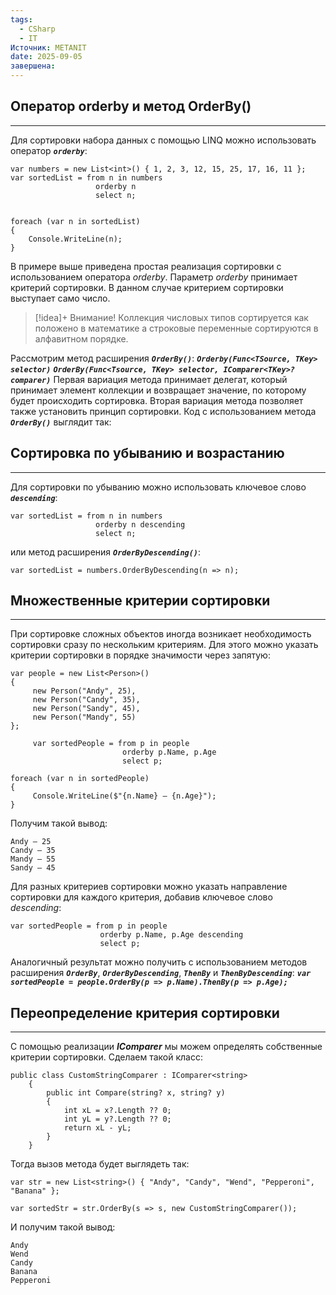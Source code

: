 ```yaml
---
tags:
  - CSharp
  - IT
Источник: METANIT
date: 2025-09-05
завершена:
---
```

## Оператор orderby и метод OrderBy()
---
Для сортировки набора данных с помощью LINQ можно использовать оператор ***`orderby`***:
```
var numbers = new List<int>() { 1, 2, 3, 12, 15, 25, 17, 16, 11 };
var sortedList = from n in numbers
                   orderby n
                   select n;

  
foreach (var n in sortedList) 
{
	Console.WriteLine(n);
}
```
В примере выше приведена простая реализация сортировки с использованием оператора *orderby*. Параметр *orderby* принимает критерий сортировки. В данном случае критерием сортировки выступает само число.

>[!idea]+ Внимание!
>Коллекция числовых типов сортируется как положено в математике а строковые переменные сортируются в алфавитном порядке.

Рассмотрим метод расширения ***`OrderBy()`***:
***`Orderby(Func<TSource, TKey> selector)`***
***`OrderBy(Func<Tsource, TKey> selector, IComparer<TKey>? comparer)`***
Первая вариация метода принимает делегат, который принимает элемент коллекции и возвращает значение, по которому будет происходить сортировка.
Вторая вариация метода позволяет также установить принцип сортировки.
Код с использованием метода ***`OrderBy()`*** выглядит так:
## Сортировка по убыванию и возрастанию
---
Для сортировки по убыванию можно использовать ключевое слово ***`descending`***:
```
var sortedList = from n in numbers
                   orderby n descending
                   select n;
```
или метод расширения ***`OrderByDescending()`***:
```
var sortedList = numbers.OrderByDescending(n => n);
```
## Множественные критерии сортировки
---
При сортировке сложных объектов иногда возникает необходимость сортировки сразу по нескольким критериям. Для этого можно указать критерии сортировки в порядке значимости через запятую:
```
var people = new List<Person>()
{
	 new Person("Andy", 25),
	 new Person("Candy", 35),
	 new Person("Sandy", 45),
	 new Person("Mandy", 55)
};

	 var sortedPeople = from p in people
                         orderby p.Name, p.Age
                         select p;

foreach (var n in sortedPeople)
{
	 Console.WriteLine($"{n.Name} – {n.Age}");
}
```
Получим такой вывод:
```
Andy – 25
Candy – 35
Mandy – 55
Sandy – 45
```

Для разных критериев сортировки можно указать направление сортировки для каждого критерия, добавив ключевое слово *descending*:
```
var sortedPeople = from p in people
                    orderby p.Name, p.Age descending
                    select p;
```

Аналогичный результат можно получить с использованием методов расширения ***`OrderBy`***, ***`OrderByDescending`***, ***`ThenBy`*** и ***`ThenByDescending`***:
***`var sortedPeople = people.OrderBy(p => p.Name).ThenBy(p => p.Age);`***
## Переопределение критерия сортировки
---
С помощью реализации ***IComparer*** мы можем определять собственные критерии сортировки. Сделаем такой класс: 
```
public class CustomStringComparer : IComparer<string>
    {
        public int Compare(string? x, string? y)
        {
            int xL = x?.Length ?? 0;
            int yL = y?.Length ?? 0;
            return xL - yL;
        }
    }
```
Тогда вызов метода будет выглядеть так:
```
var str = new List<string>() { "Andy", "Candy", "Wend", "Pepperoni", "Banana" };

var sortedStr = str.OrderBy(s => s, new CustomStringComparer());
```
И получим такой вывод:
```
Andy
Wend
Candy
Banana
Pepperoni
```